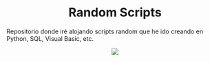 <h1 align="center"> Random Scripts </h1>
Repositorio donde iré alojando scripts random que he ido creando en Python, SQL, Visual Basic, etc.

<p align="center">
  <img src="[http://some_place.com/image.png](https://github.com/Cris-Neumann/Random-scripts/assets/99703152/c14556a4-e6ec-471c-9be5-fcda07d236f1)" />
</p>
